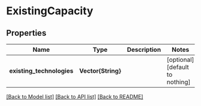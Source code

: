 # ExistingCapacity


## Properties
Name | Type | Description | Notes
------------ | ------------- | ------------- | -------------
**existing_technologies** | **Vector{String}** |  | [optional] [default to nothing]


[[Back to Model list]](../README.md#models) [[Back to API list]](../README.md#api-endpoints) [[Back to README]](../README.md)


